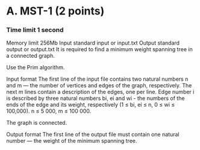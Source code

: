 # A. MST-1 (2 points)

### Time limit 1 second
Memory limit 256Mb
Input standard input or input.txt
Output standard output or output.txt
It is required to find a minimum weight spanning tree in a connected graph.

Use the Prim algorithm.

Input format
The first line of the input file contains two natural numbers n and m — the number of vertices and edges of the graph, respectively. The next m lines contain a description of the edges, one per line. Edge number i is described by three natural numbers bi, ei and wi - the numbers of the ends of the edge and its weight, respectively (1 ≤ bi, ei ≤ n, 0 ≤ wi ≤ 100,000). n ≤ 5 000, m ≤ 100 000.

The graph is connected.

Output format
The first line of the output file must contain one natural number — the weight of the minimum spanning tree.
